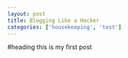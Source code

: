 ```yaml
---
layout: post
title: Blogging Like a Hacker
categories: ['housekeeping', 'test']
---
```


#heading
this is my first post

